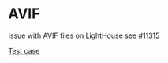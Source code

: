 # AVIF
Issue with AVIF files on LightHouse [see #11315](https://github.com/GoogleChrome/lighthouse/issues/11315)

[Test case](https://thierryk.github.io/AVIF/)
